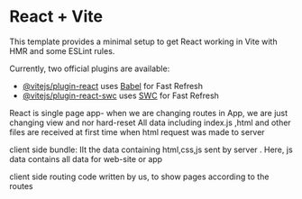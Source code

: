 # React + Vite

This template provides a minimal setup to get React working in Vite with HMR and some ESLint rules.

Currently, two official plugins are available:

- [@vitejs/plugin-react](https://github.com/vitejs/vite-plugin-react/blob/main/packages/plugin-react/README.md) uses [Babel](https://babeljs.io/) for Fast Refresh
- [@vitejs/plugin-react-swc](https://github.com/vitejs/vite-plugin-react-swc) uses [SWC](https://swc.rs/) for Fast Refresh


React is single page app-
when we are changing routes in App, we are just changing view and nor hard-reset
All data including index.js ,html and other files are 
received at first time when html request was made to server


client side bundle:
IIt the data containing html,css,js sent by server . Here, js data contains all data for web-site or app


client side routing
code written by us, to show pages according to the routes

